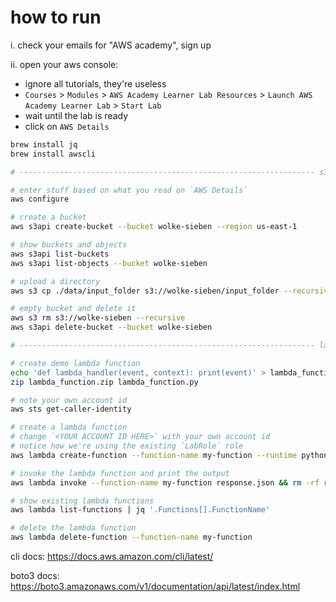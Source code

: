 # how to run

i. check your emails for "AWS academy", sign up

ii. open your aws console:

-   ignore all tutorials, they're useless
-   `Courses` > `Modules` > `AWS Academy Learner Lab Resources` > `Launch AWS Academy Learner Lab` > `Start Lab`
-   wait until the lab is ready
-   click on `AWS Details`

```bash
brew install jq
brew install awscli

# ------------------------------------------------------------------ s3 stuff

# enter stuff based on what you read on `AWS Details`
aws configure

# create a bucket
aws s3api create-bucket --bucket wolke-sieben --region us-east-1

# show buckets and objects
aws s3api list-buckets
aws s3api list-objects --bucket wolke-sieben

# upload a directory
aws s3 cp ./data/input_folder s3://wolke-sieben/input_folder --recursive

# empty bucket and delete it
aws s3 rm s3://wolke-sieben --recursive
aws s3api delete-bucket --bucket wolke-sieben

# ------------------------------------------------------------------ lambda stuff

# create demo lambda function
echo 'def lambda_handler(event, context): print(event)' > lambda_function.py
zip lambda_function.zip lambda_function.py

# note your own account id
aws sts get-caller-identity

# create a lambda function
# change `<YOUR ACCOUNT ID HERE>` with your own account id
# notice how we're using the existing `LabRole` role
aws lambda create-function --function-name my-function --runtime python3.8 --role arn:aws:iam::<YOUR ACCOUNT ID HERE>:role/LabRole --handler lambda_function.lambda_handler --zip-file fileb://lambda_function.zip

# invoke the lambda function and print the output
aws lambda invoke --function-name my-function response.json && rm -rf response.json

# show existing lambda functions
aws lambda list-functions | jq '.Functions[].FunctionName'

# delete the lambda function
aws lambda delete-function --function-name my-function
```

cli docs: https://docs.aws.amazon.com/cli/latest/

boto3 docs: https://boto3.amazonaws.com/v1/documentation/api/latest/index.html

